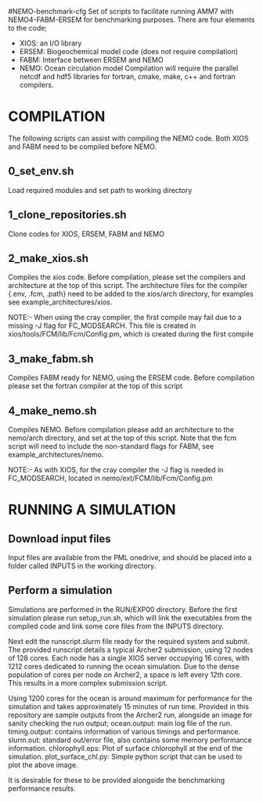 #NEMO-benchmark-cfg
Set of scripts to facilitate running AMM7 with NEMO4-FABM-ERSEM for benchmarking purposes. There are four elements to the code;
- XIOS: an I/O library
- ERSEM: Biogeochemical model code (does not require compilation)
- FABM: Interface between ERSEM and NEMO
- NEMO: Ocean circulation model
Compilation will require the parallel netcdf and hdf5 libraries for fortran, cmake, make, c++ and fortran compilers. 

COMPILATION
===========
The following scripts can assist with compiling the NEMO code. Both XIOS and FABM need to be compiled before NEMO.

0_set_env.sh
------------
Load required modules and set path to working directory

1_clone_repositories.sh
-----------------------
Clone codes for XIOS, ERSEM, FABM and NEMO

2_make_xios.sh
--------------
Compiles the xios code. Before compilation, please set the compilers and architecture at the top of this script. The architecture files for the compiler {.env, .fcm, .path} need to be added to the xios/arch directory, for examples see example_architectures/xios.

NOTE:- When using the cray compiler, the first compile may fail due to a missing -J flag for FC_MODSEARCH. This file is created in xios/tools/FCM/lib/Fcm/Config.pm, which is created during the first compile

3_make_fabm.sh
---------------
Compiles FABM ready for NEMO, using the ERSEM code. Before compilation please set the fortran compiler at the top of this script

4_make_nemo.sh
--------------
Compiles NEMO. Before compilation please add an architecture to the nemo/arch directory, and set at the top of this script. Note that the fcm script will need to include the non-standard flags for FABM, see example_architectures/nemo. 

NOTE:- As with XIOS, for the cray compiler the -J flag is needed in FC_MODSEARCH, located in nemo/ext/FCM/lib/Fcm/Config.pm

RUNNING A SIMULATION
====================

Download input files
--------------------
Input files are available from the PML onedrive, and should be placed into a folder called INPUTS in the working directory.

Perform a simulation
--------------------
Simulations are performed in the RUN/EXP00 directory. Before the first simulation please run setup_run.sh, which will link the executables from the compiled code and link some core files from the INPUTS directory. 

Next edit the runscript.slurm file ready for the required system and submit. The provided runscript details a typical Archer2 submission, using 12 nodes of 128 cores. Each node has a single XIOS server occupying 16 cores, with 1212 cores dedicated to running the ocean simulation. Due to the dense population of cores per node on Archer2, a space is left every 12th core. This results in a more complex submission script. 

Using 1200 cores for the ocean is around maximum for performance for the simulation and takes approximately 15 minutes of run time. Provided in this repository are sample outputs from the Archer2 run, alongside an image for sanity checking the run output;
ocean.output: main log file of the run.
timing.output: contains information of various timings and performance.
slurm.out: standard out/error file, also contains some memory performance information.
chlorophyll.eps: Plot of surface chlorophyll at the end of the simulation.
plot_surface_chl.py: Simple python script that can be used to plot the above image.

It is desirable for these to be provided alongside the benchmarking performance results.


